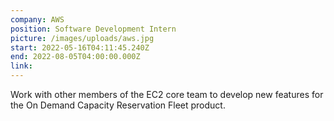 ```yaml
---
company: AWS
position: Software Development Intern
picture: /images/uploads/aws.jpg
start: 2022-05-16T04:11:45.240Z
end: 2022-08-05T04:00:00.000Z
link:
---
```

Work with other members of the EC2 core team to develop new features for the On Demand Capacity Reservation Fleet product.